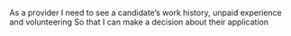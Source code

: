 As a provider
I need to see a candidate’s work history, unpaid experience and volunteering
So that I can make a decision about their application
